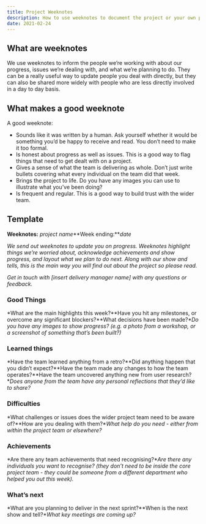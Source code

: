 ```yaml
---
title: Project Weeknotes
description: How to use weeknotes to document the project or your own progress.
date: 2021-02-24
---
```


## What are weeknotes

We use weeknotes to inform the people we’re working with about our progress, issues we’re dealing with, and what we’re planning to do. They can be a really useful way to update people you deal with directly, but they can also be shared more widely with people who are less directly involved in a day to day basis.

## What makes a good weeknote

A good weeknote:

* Sounds like it was written by a human. Ask yourself whether it would be something you’d be happy to receive and read. You don’t need to make it too formal.
* Is honest about progress as well as issues. This is a good way to flag things that need to get dealt with on a project.
* Gives a sense of what the team is delivering as whole. Don’t just write bullets covering what every individual on the team did that week.
* Brings the project to life. Do you have any images you can use to illustrate what you’ve been doing?
* Is frequent and regular. This is a good way to build trust with the wider team.

## Template

**Weeknotes:** *project name***Week ending:***date*

*We send out weeknotes to update you on progress. Weeknotes highlight things we’re worried about, acknowledge achievements and show progress, and layout what we plan to do next. Along with our show and tells, this is the main way you will find out about the project so please read.*

*Get in touch with [insert delivery manager name] with any questions or feedback.*

### **Good Things**

*What are the main highlights this week?**Have you hit any milestones, or overcome any significant blockers?**What decisions have been made?**Do you have any images to show progress? (e.g. a photo from a workshop, or a screenshot of something that’s been built?)*

### **Learned things**

*Have the team learned anything from a retro?**Did anything happen that you didn’t expect?**Have the team made any changes to how the team operates?**Have the team uncovered anything new from user research?**Does anyone from the team have any personal reflections that they’d like to share?*

### **Difficulties**

*What challenges or issues does the wider project team need to be aware of?**How are you dealing with them?**What help do you need - either from within the project team or elsewhere?*

### **Achievements**

*Are there any team achievements that need recognising?**Are there any individuals you want to recognise? (they don’t need to be inside the core project team - they could be someone from a different department who helped you out this week).*

### **What’s next**

*What are you planning to deliver in the next sprint?**When is the next show and tell?**What key meetings are coming up?*
